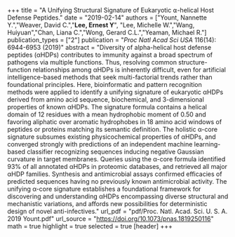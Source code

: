 +++
title = "A Unifying Structural Signature of Eukaryotic ⍺-helical Host Defense Peptides."
date = "2019-02-14"
authors = ["Yount, Nannette Y.","Weaver, David C.","**Lee, Ernest Y**", "Lee, Michelle W.","Wang, Huiyuan","Chan, Liana C.","Wong, Gerard C.L.","Yeaman, Michael R."]
publication_types = ["2"]
publication = "*Proc Natl Acad Sci USA* 116(14): 6944-6953 (2019)"
abstract = "Diversity of alpha-helical host defense peptides (αHDPs) contributes to immunity against a broad spectrum of pathogens via multiple functions. Thus, resolving common structure-function relationships among αHDPs is inherently difficult, even for artificial intelligence-based methods that seek multi-factorial trends rather than foundational principles. Here, bioinformatic and pattern recognition methods were applied to identify a unifying signature of eukaryotic αHDPs derived from amino acid sequence, biochemical, and 3-dimensional properties of known αHDPs. The signature formula contains a helical domain of 12 residues with a mean hydrophobic moment of 0.50 and favoring aliphatic over aromatic hydrophobes in 18 amino acid windows of peptides or proteins matching its semantic definition. The holistic α-core signature subsumes existing physicochemical properties of αHDPs, and converged strongly with predictions of an independent machine learning-based classifier recognizing sequences inducing negative Gaussian curvature in target membranes. Queries using the α-core formula identified 93% of all annotated αHDPs in proteomic databases, and retrieved all major αHDP families. Synthesis and antimicrobial assays confirmed efficacies of predicted sequences having no previously known antimicrobial activity. The unifying α-core signature establishes a foundational framework for discovering and understanding αHDPs encompassing diverse structural and mechanistic variations, and affords new possibilities for deterministic design of novel anti-infectives."
url_pdf = "pdf/Proc. Natl. Acad. Sci. U. S. A. 2019 Yount.pdf"
url_source = "https://doi.org/10.1073/pnas.1819250116"
math = true
highlight = true
selected = true
[header]
+++